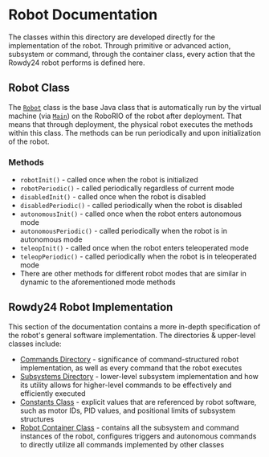 # Robot Documentation

The classes within this directory are developed directly for the implementation of the robot. Through primitive or advanced action, subsystem or command, through the container class, every action that the Rowdy24 robot performs is defined here.

## Robot Class

The [`Robot`](../../src/main/java/frc/robot/Robot.java) class is the base Java class that is automatically run by the virtual machine (via [`Main`](../../src/main/java/frc/robot/Main.java)) on the RoboRIO of the robot after deployment. That means that through deployment, the physical robot executes the methods within this class. The methods can be run periodically and upon initialization of the robot.

### Methods

- `robotInit()` - called once when the robot is initialized
- `robotPeriodic()` - called periodically regardless of current mode
- `disabledInit()` - called once when the robot is disabled
- `disabledPeriodic()` - called periodically when the robot is disabled
- `autonomousInit()` - called once when the robot enters autonomous mode
- `autonomousPeriodic()` - called periodically when the robot is in autonomous mode
- `teleopInit()` - called once when the robot enters teleoperated mode
- `teleopPeriodic()` - called periodically when the robot is in teleoperated mode
- There are other methods for different robot modes that are similar in dynamic to the aforementioned mode methods

## Rowdy24 Robot Implementation
This section of the documentation contains a more in-depth specification of the robot's general software implementation. The directories & upper-level classes include:

- [Commands Directory](commands) - significance of command-structured robot implementation, as well as every command that the robot executes
- [Subsystems Directory](subsystems) - lower-level subsystem implementation and how its utility allows for higher-level commands to be effectively and efficiently executed
- [Constants Class](CONSTANTS.md) - explicit values that are referenced by robot software, such as motor IDs, PID values, and positional limits of subsystem structures
- [Robot Container Class](ROBOT_CONTAINER.md) - contains all the subsystem and command instances of the robot, configures triggers and autonomous commands to directly utilize all commands implemented by other classes